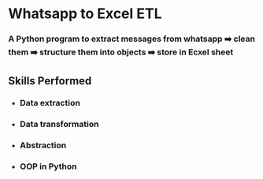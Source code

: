 # Whatsapp to Excel ETL
### A Python program to extract messages from whatsapp :arrow_right: clean them :arrow_right: structure them into objects :arrow_right: store in Ecxel sheet

## Skills Performed
- ### Data extraction
- ### Data transformation
- ### Abstraction
- ### OOP in Python

